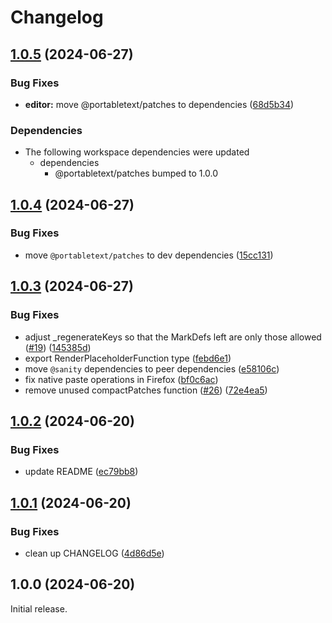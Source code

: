 # Changelog

## [1.0.5](https://github.com/portabletext/editor/compare/editor-v1.0.4...editor-v1.0.5) (2024-06-27)


### Bug Fixes

* **editor:** move @portabletext/patches to dependencies ([68d5b34](https://github.com/portabletext/editor/commit/68d5b34c1757684006a52f1817532a0255270ecd))


### Dependencies

* The following workspace dependencies were updated
  * dependencies
    * @portabletext/patches bumped to 1.0.0

## [1.0.4](https://github.com/portabletext/editor/compare/v1.0.3...v1.0.4) (2024-06-27)


### Bug Fixes

* move `@portabletext/patches` to dev dependencies ([15cc131](https://github.com/portabletext/editor/commit/15cc1318c58c12162b801b2af5537e50e34e3057))

## [1.0.3](https://github.com/portabletext/editor/compare/v1.0.2...v1.0.3) (2024-06-27)


### Bug Fixes

* adjust _regenerateKeys so that the MarkDefs left are only those allowed ([#19](https://github.com/portabletext/editor/issues/19)) ([145385d](https://github.com/portabletext/editor/commit/145385d420def7cca893f643b18090659b663b01))
* export RenderPlaceholderFunction type ([febd6e1](https://github.com/portabletext/editor/commit/febd6e1bd495e4df68695c3c1ac57e180d77b2b6))
* move `@sanity` dependencies to peer dependencies ([e58106c](https://github.com/portabletext/editor/commit/e58106c8e75bc88aae5f9b457fc44381d82f2802))
* fix native paste operations in Firefox ([bf0c6ac](https://github.com/portabletext/editor/commit/bf0c6acae6415ef68c832d0c568d3ba950f6cdcd))
* remove unused compactPatches function ([#26](https://github.com/portabletext/editor/issues/26)) ([72e4ea5](https://github.com/portabletext/editor/commit/72e4ea56516f102857e51344ee05750b44ade362))

## [1.0.2](https://github.com/portabletext/editor/compare/v1.0.1...v1.0.2) (2024-06-20)


### Bug Fixes

* update README ([ec79bb8](https://github.com/portabletext/editor/commit/ec79bb835b86ef76ff1d99ddf0f44dace99999ed))

## [1.0.1](https://github.com/portabletext/editor/compare/editor-v1.0.0...editor-v1.0.1) (2024-06-20)


### Bug Fixes

* clean up CHANGELOG ([4d86d5e](https://github.com/portabletext/editor/commit/4d86d5e341f30f63538c62dad602c8a04d482f29))

## 1.0.0 (2024-06-20)

Initial release.

